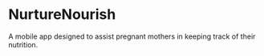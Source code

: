 # NurtureNourish
A mobile app designed to assist pregnant mothers in keeping track of their nutrition.
